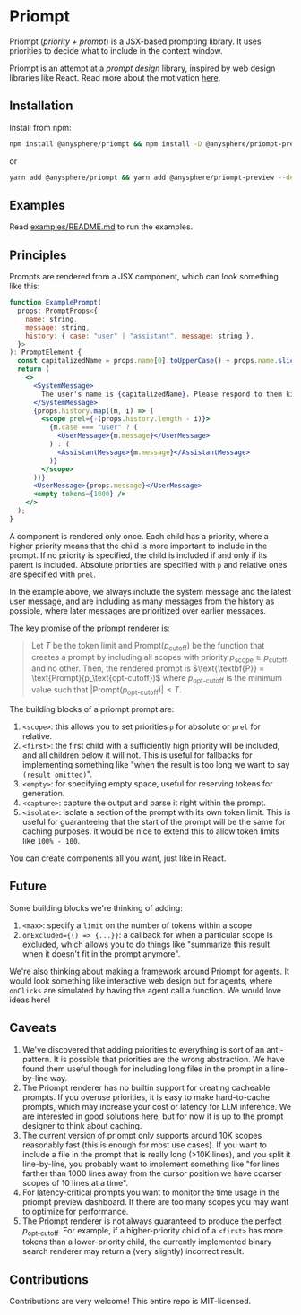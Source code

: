 # Priompt

Priompt (_priority + prompt_) is a JSX-based prompting library. It uses priorities to decide what to include in the context window.

Priompt is an attempt at a _prompt design_ library, inspired by web design libraries like React. Read more about the motivation [here](https://arvid.xyz/prompt-design).

## Installation

Install from npm:

```bash
npm install @anysphere/priompt && npm install -D @anysphere/priompt-preview
```

or

```bash
yarn add @anysphere/priompt && yarn add @anysphere/priompt-preview --dev
```

## Examples

Read [examples/README.md](examples/README.md) to run the examples.

## Principles

Prompts are rendered from a JSX component, which can look something like this:

```jsx
function ExamplePrompt(
  props: PromptProps<{
    name: string,
    message: string,
    history: { case: "user" | "assistant", message: string },
  }>
): PromptElement {
  const capitalizedName = props.name[0].toUpperCase() + props.name.slice(1);
  return (
    <>
      <SystemMessage>
        The user's name is {capitalizedName}. Please respond to them kindly.
      </SystemMessage>
      {props.history.map((m, i) => (
        <scope prel={-(props.history.length - i)}>
          {m.case === "user" ? (
            <UserMessage>{m.message}</UserMessage>
          ) : (
            <AssistantMessage>{m.message}</AssistantMessage>
          )}
        </scope>
      ))}
      <UserMessage>{props.message}</UserMessage>
      <empty tokens={1000} />
    </>
  );
}
```

A component is rendered only once. Each child has a priority, where a higher priority means that the child is more important to include in the prompt. If no priority is specified, the child is included if and only if its parent is included. Absolute priorities are specified with `p` and relative ones are specified with `prel`.

In the example above, we always include the system message and the latest user message, and are including as many messages from the history as possible, where later messages are prioritized over earlier messages.

The key promise of the priompt renderer is:

> Let $T$ be the token limit and $\text{Prompt}(p_\text{cutoff})$ be the function that creates a prompt by including all scopes with priority $p_\text{scope} \geq p_\text{cutoff}$, and no other. Then, the rendered prompt is $\text{\textbf{P}} = \text{Prompt}(p_\text{opt-cutoff})$ where $p_\text{opt-cutoff}$ is the minimum value such that $|\text{Prompt}(p_\text{opt-cutoff})| \leq T$.

The building blocks of a priompt prompt are:

1. `<scope>`: this allows you to set priorities `p` for absolute or `prel` for relative.
2. `<first>`: the first child with a sufficiently high priority will be included, and all children below it will not. This is useful for fallbacks for implementing something like "when the result is too long we want to say `(result omitted)`".
3. `<empty>`: for specifying empty space, useful for reserving tokens for generation.
4. `<capture>`: capture the output and parse it right within the prompt.
5. `<isolate>`: isolate a section of the prompt with its own token limit. This is useful for guaranteeing that the start of the prompt will be the same for caching purposes. it would be nice to extend this to allow token limits like `100% - 100`.

You can create components all you want, just like in React.

## Future

Some building blocks we're thinking of adding:

1. `<max>`: specify a `limit` on the number of tokens within a scope
2. `onExcluded={() => {...}}`: a callback for when a particular scope is excluded, which allows you to do things like "summarize this result when it doesn't fit in the prompt anymore".

We're also thinking about making a framework around Priompt for agents. It would look something like interactive web design but for agents, where `onClicks` are simulated by having the agent call a function. We would love ideas here!

## Caveats

1. We've discovered that adding priorities to everything is sort of an anti-pattern. It is possible that priorities are the wrong abstraction. We have found them useful though for including long files in the prompt in a line-by-line way.
2. The Priompt renderer has no builtin support for creating cacheable prompts. If you overuse priorities, it is easy to make hard-to-cache prompts, which may increase your cost or latency for LLM inference. We are interested in good solutions here, but for now it is up to the prompt designer to think about caching.
3. The current version of priompt only supports around 10K scopes reasonably fast (this is enough for most use cases). If you want to include a file in the prompt that is really long (>10K lines), and you split it line-by-line, you probably want to implement something like "for lines farther than 1000 lines away from the cursor position we have coarser scopes of 10 lines at a time".
4. For latency-critical prompts you want to monitor the time usage in the priompt preview dashboard. If there are too many scopes you may want to optimize for performance.
5. The Priompt renderer is not always guaranteed to produce the perfect $p_\text{opt-cutoff}$. For example, if a higher-priority child of a `<first>` has more tokens than a lower-priority child, the currently implemented binary search renderer may return a (very slightly) incorrect result.

## Contributions

Contributions are very welcome! This entire repo is MIT-licensed.
